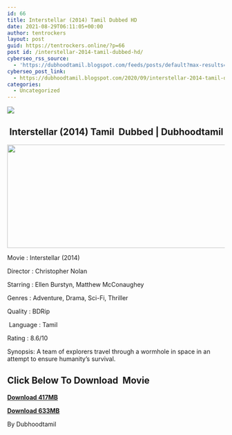 ```yaml
---
id: 66
title: Interstellar (2014) Tamil Dubbed HD
date: 2021-08-29T06:11:05+00:00
author: tentrockers
layout: post
guid: https://tentrockers.online/?p=66
post id: /interstellar-2014-tamil-dubbed-hd/
cyberseo_rss_source:
  - 'https://dubhoodtamil.blogspot.com/feeds/posts/default?max-results=150&start-index=1'
cyberseo_post_link:
  - https://dubhoodtamil.blogspot.com/2020/09/interstellar-2014-tamil-dubbed-hd.html
categories:
  - Uncategorized
---
```

<div class="media_block">
  <img src="https://1.bp.blogspot.com/-aAQwwACJ-2M/X2Lizk7yLqI/AAAAAAAACeM/_stV2ZvYd9YJxteruYQbr4ULS6PU74TcACNcBGAsYHQ/s72-w521-h239-c/unnamed%2B%25282%2529.jpg" class="media_thumbnail" />
</div>

## &nbsp;Interstellar (2014) Tamil&nbsp; Dubbed | Dubhoodtamil

<div class="separator">
  <a href="https://1.bp.blogspot.com/-aAQwwACJ-2M/X2Lizk7yLqI/AAAAAAAACeM/_stV2ZvYd9YJxteruYQbr4ULS6PU74TcACNcBGAsYHQ/s512/unnamed%2B%25282%2529.jpg" imageanchor="1"><img loading="lazy" border="0" data-original-height="237" data-original-width="512" height="239" src="https://1.bp.blogspot.com/-aAQwwACJ-2M/X2Lizk7yLqI/AAAAAAAACeM/_stV2ZvYd9YJxteruYQbr4ULS6PU74TcACNcBGAsYHQ/w521-h239/unnamed%2B%25282%2529.jpg" width="521" /></a>
</div>

Movie	<span></span>:	<span></span>Interstellar (2014)&nbsp;

Director	<span></span>:	<span></span>Christopher Nolan&nbsp;

Starring	<span></span>:	<span></span>Ellen Burstyn, Matthew McConaughey&nbsp;

Genres	<span></span>:	<span></span>Adventure, Drama, Sci-Fi, Thriller&nbsp;

Quality	<span></span>:	<span></span>BDRip

&nbsp;Language	<span></span>:	<span></span>Tamil&nbsp;

Rating	<span></span>:	<span></span>8.6/10&nbsp;

Synopsis: A team of explorers travel through a wormhole in space in an attempt to ensure humanity&#8217;s survival.

## **<span>Click Below To Download&nbsp; Movie</span>**

**<span><a href="https://oncehelp.com/interstellar-1" target="_blank" rel="noopener">Download 417MB</a></span>**

**<span><a href="https://oncehelp.com/interstellar-2" target="_blank" rel="noopener">Download 633MB</a></span>**

By Dubhoodtamil